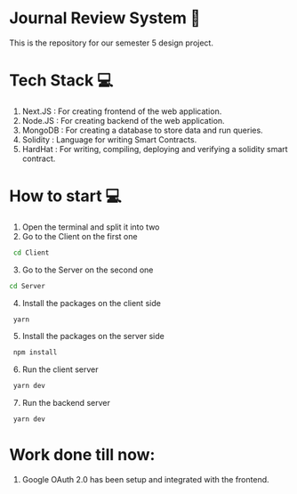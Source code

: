 # Journal Review System :tada:

This is the repository for our semester 5 design project.

# Tech Stack :computer:
1. Next.JS : For creating frontend of the web application.
2. Node.JS : For creating backend of the web application.
3. MongoDB : For creating a database to store data and run queries.
4. Solidity : Language for writing Smart Contracts.
5. HardHat : For writing, compiling, deploying and verifying a solidity smart contract.

# How to start :computer:
1. Open the terminal and split it into two
2. Go to the Client on the first one
 ```sh
  cd Client
  ```
3. Go to the Server on the second one
 ```sh
 cd Server
 ```
4. Install the packages on the client side
```sh
 yarn
```
5. Install the packages on the server side
 ```sh
  npm install
 ```
6. Run the client server
 ```sh
  yarn dev
 ```
7. Run the backend server
 ```sh
  yarn dev
 ```

# Work done till now:
1. Google OAuth 2.0 has been setup and integrated with the frontend.

